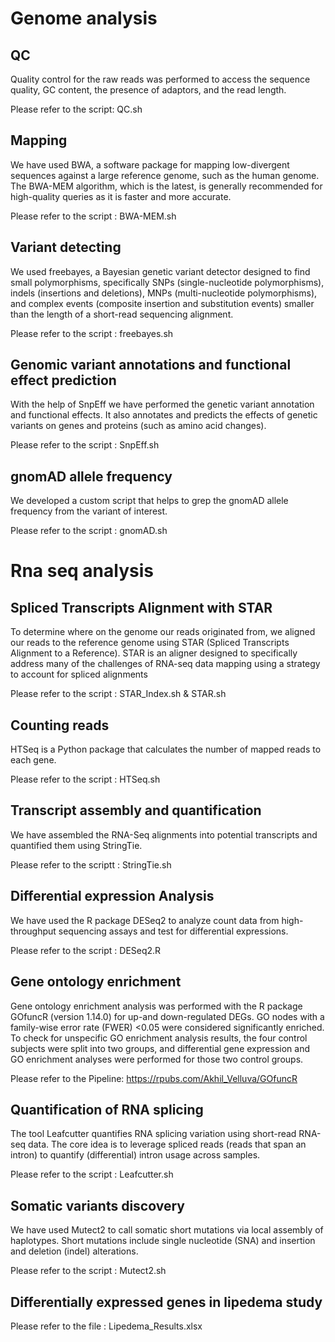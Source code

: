 # Genome analysis
## QC
Quality control for the raw reads was performed to access the sequence quality, GC content, the presence of adaptors, and the read length.

Please refer to the script: QC.sh

## Mapping
We have used BWA, a software package for mapping low-divergent sequences against a large reference genome, such as the human genome. The BWA-MEM algorithm, which is the latest, is generally recommended for high-quality queries as it is faster and more accurate.

Please refer to the script : BWA-MEM.sh

## Variant detecting
We used freebayes, a Bayesian genetic variant detector designed to find small polymorphisms, specifically SNPs (single-nucleotide polymorphisms), indels (insertions and deletions), MNPs (multi-nucleotide polymorphisms), and complex events (composite insertion and substitution events) smaller than the length of a short-read sequencing alignment.


Please refer to the script : freebayes.sh

## Genomic variant annotations and functional effect prediction
With the help of SnpEff we have performed the genetic variant annotation and functional effects. It also annotates and predicts the effects of genetic variants on genes and proteins (such as amino acid changes).


Please refer to the script : SnpEff.sh

## gnomAD allele frequency
We developed a custom script that helps to grep the gnomAD allele frequency from the variant of interest.


Please refer to the script : gnomAD.sh

# Rna seq analysis
## Spliced Transcripts Alignment with STAR
To determine where on the genome our reads originated from, we aligned our reads to the reference genome using STAR (Spliced Transcripts Alignment to a Reference). STAR is an aligner designed to specifically address many of the challenges of RNA-seq data mapping using a strategy to account for spliced alignments


Please refer to the script : STAR_Index.sh & STAR.sh 
## Counting reads
HTSeq is a Python package that calculates the number of mapped reads to each gene.


Please refer to the script : HTSeq.sh
## Transcript assembly and quantification
We have assembled the RNA-Seq alignments into potential transcripts and quantified them using StringTie.

Please refer to the scriptt : StringTie.sh
## Differential expression Analysis
We have used the R package DESeq2 to analyze count data from high-throughput sequencing assays and test for differential expressions.


Please refer to the script : DESeq2.R
## Gene ontology enrichment
Gene ontology enrichment analysis was performed with the R package GOfuncR (version 1.14.0) for up-and down-regulated DEGs. GO nodes with a family-wise error rate (FWER) <0.05 were considered significantly enriched. To check for unspecific GO enrichment analysis results, the four control subjects were split into two groups, and differential gene expression and GO enrichment analyses were performed for those two control groups.

Please refer to the Pipeline: https://rpubs.com/Akhil_Velluva/GOfuncR
## Quantification of RNA splicing
The tool Leafcutter quantifies RNA splicing variation using short-read RNA-seq data. The core idea is to leverage spliced reads (reads that span an intron) to quantify (differential) intron usage across samples.

Please refer to the script : Leafcutter.sh

## Somatic variants discovery
We have used Mutect2 to call somatic short mutations via local assembly of haplotypes. Short mutations include single nucleotide (SNA) and insertion and deletion (indel) alterations.

Please refer to the script : Mutect2.sh

## Differentially expressed genes in lipedema study
Please refer to the file : Lipedema_Results.xlsx

